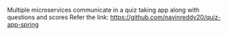 Multiple microservices communicate in a quiz taking app along with questions and scores
Refer the link: https://github.com/navinreddy20/quiz-app-spring
